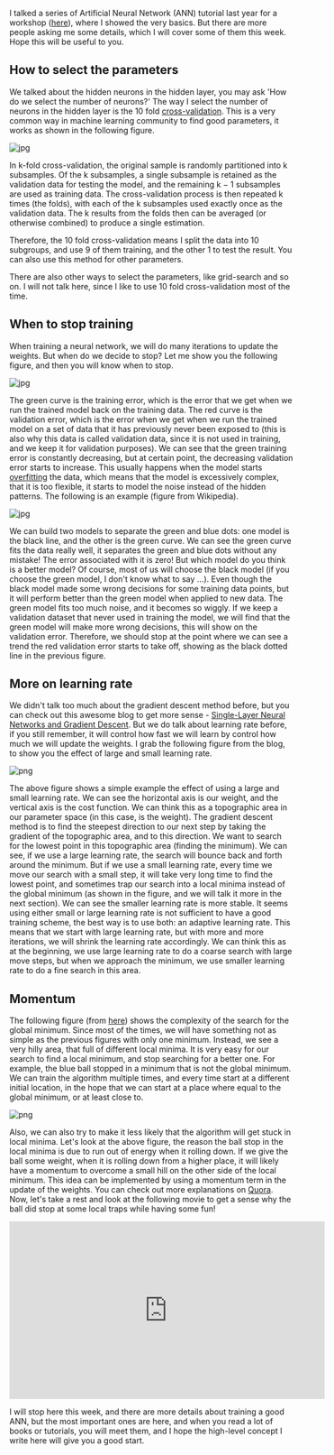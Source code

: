 
I talked a series of Artificial Neural Network (ANN) tutorial last year for a workshop ([here](http://qingkaikong.blogspot.com/2016/11/machine-learning-3-artificial-neural.html)), where I showed the very basics. But there are more people asking me some details, which I will cover some of them this week. Hope this will be useful to you. 

## How to select the parameters

We talked about the hidden neurons in the hidden layer, you may ask 'How do we select the number of neurons?' The way I select the number of neurons in the hidden layer is the 10 fold [cross-validation](https://en.wikipedia.org/wiki/Cross-validation_(statistics)). This is a very common way in machine learning community to find good parameters, it works as shown in the following figure. 

![jpg](https://raw.githubusercontent.com/qingkaikong/blog/master/2017_05_More_on_applying_ANN/figures/figure_1.jpg)

In k-fold cross-validation, the original sample is randomly partitioned into k subsamples. Of the k subsamples, a single subsample is retained as the validation data for testing the model, and the remaining k − 1 subsamples are used as training data. The cross-validation process is then repeated k times (the folds), with each of the k subsamples used exactly once as the validation data. The k results from the folds then can be averaged (or otherwise combined) to produce a single estimation. 

Therefore, the 10 fold cross-validation means I split the data into 10 subgroups, and use 9 of them training, and the other 1 to test the result. You can also use this method for other parameters.   

There are also other ways to select the parameters, like grid-search and so on. I will not talk here, since I like to use 10 fold cross-validation most of the time.   

## When to stop training  

When training a neural network, we will do many iterations to update the weights. But when do we decide to stop? Let me show you the following figure, and then you will know when to stop.   

![jpg](https://raw.githubusercontent.com/qingkaikong/blog/master/2017_05_More_on_applying_ANN/figures/figure_2.jpg)

The green curve is the training error, which is the error that we get when we run the trained model back on the training data. The red curve is the validation error, which is the error when we get when we run the trained model on a set of data that it has previously never been exposed to (this is also why this data is called validation data, since it is not used in training, and we keep it for validation purposes). We can see that the green training error is constantly decreasing, but at certain point, the decreasing validation error starts to increase. This usually happens when the model starts [overfitting](https://en.wikipedia.org/wiki/Overfitting) the data, which means that the model is excessively complex, that it is too flexible, it starts to model the noise instead of the hidden patterns. The following is an example (figure from Wikipedia). 

![jpg](https://raw.githubusercontent.com/qingkaikong/blog/master/2017_05_More_on_applying_ANN/figures/figure_3.jpg)


We can build two models to separate the green and blue dots: one model is the black line, and the other is the green curve. We can see the green curve fits the data really well, it separates the green and blue dots without any mistake! The error associated with it is zero! But which model do you think is a better model? Of course, most of us will choose the black model (if you choose the green model, I don't know what to say ...). Even though the black model made some wrong decisions for some training data points, but it will perform better than the green model when applied to new data. The green model fits too much noise, and it becomes so wiggly. If we keep a validation dataset that never used in training the model, we will find that the green model will make more wrong decisions, this will show on the validation error. Therefore, we should stop at the point where we can see a trend the red validation error starts to take off, showing as the black dotted line in the previous figure.     



## More on learning rate



We didn't talk too much about the gradient descent method before, but you can check out this awesome blog to get more sense - [Single-Layer Neural Networks and Gradient Descent](http://sebastianraschka.com/Articles/2015_singlelayer_neurons.html). But we do talk about learning rate before, if you still remember, it will control how fast we will learn by control how much we will update the weights. I grab the following figure from the blog, to show you the effect of large and small learning rate. 

![png](https://raw.githubusercontent.com/qingkaikong/blog/master/2017_05_More_on_applying_ANN/figures/figure_4.png)  

The above figure shows a simple example the effect of using a large and small learning rate. We can see the horizontal axis is our weight, and the vertical axis is the cost function. We can think this as a topographic area in our parameter space (in this case, is the weight). The gradient descent method is to find the steepest direction to our next step by taking the gradient of the topographic area, and to this direction. We want to search for the lowest point in this topographic area (finding the minimum). We can see, if we use a large learning rate, the search will bounce back and forth around the minimum. But if we use a small learning rate, every time we move our search with a small step, it will take very long time to find the lowest point, and sometimes trap our search into a local minima instead of the global minimum (as shown in the figure, and we will talk it more in the next section). We can see the smaller learning rate is more stable. It seems using either small or large learning rate is not sufficient to have a good training scheme, the best way is to use both: an adaptive learning rate. This means that we start with large learning rate, but with more and more iterations, we will shrink the learning rate accordingly. We can think this as at the beginning, we use large learning rate to do a coarse search with large move steps, but when we approach the minimum, we use smaller learning rate to do a fine search in this area. 


## Momentum

The following figure (from [here](https://sebastianraschka.com/faq/docs/logisticregr-neuralnet.html)) shows the complexity of the search for the global minimum. Since most of the times, we will have something not as simple as the previous figures with only one minimum. Instead, we see a very hilly area, that full of different local minima. It is very easy for our search to find a local minimum, and stop searching for a better one. For example, the blue ball stopped in a minimum that is not the global minimum. We can train the algorithm multiple times, and every time start at a different initial location, in the hope that we can start at a place where equal to the global minimum, or at least close to. 

![png](https://raw.githubusercontent.com/qingkaikong/blog/master/2017_05_More_on_applying_ANN/figures/figure_5.png) 

Also, we can also try to make it less likely that the algorithm will get stuck in local minima. Let's look at the above figure, the reason the ball stop in the local minima is due to run out of energy when it rolling down. If we give the ball some weight, when it is rolling down from a higher place, it will likely have a momentum to overcome a small hill on the other side of the local minimum. This idea can be implemented by using a momentum term in the update of the weights. You can check out more explanations on [Quora](https://www.quora.com/What-is-an-intuitive-explanation-of-momentum-in-training-neural-networks). Now, let's take a rest and look at the following movie to get a sense why the ball did stop at some local traps while having some fun!


<iframe width="560" height="315" src="https://www.youtube.com/embed/qPKKtvkVAjY" frameborder="0" allowfullscreen></iframe>
        

I will stop here this week, and there are more details about training a good ANN, but the most important ones are here, and when you read a lot of books or tutorials, you will meet them, and I hope the high-level concept I write here will give you a good start. 
